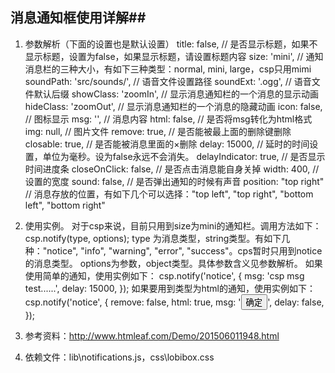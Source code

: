 ## 消息通知框使用详解##

 1. 参数解析（下面的设置也是默认设置）
	    title: false,            // 是否显示标题，如果不显示标题，设置为false，如果显示标题，请设置标题内容
        size: 'mini',               // 通知消息栏的三种大小，有如下三种类型：normal, mini, large，csp只用mimi
        soundPath: 'src/sounds/',   // 语音文件设置路径
        soundExt: '.ogg',           // 语音文件默认后缀
        showClass: 'zoomIn',        // 显示消息通知栏的一个消息的显示动画
        hideClass: 'zoomOut',       // 显示消息通知栏的一个消息的隐藏动画
        icon: false,                // 图标显示
        msg: '',                    // 消息内容
        html: false,                // 是否将msg转化为html格式
        img: null,                  // 图片文件
        remove: true,               // 是否能被最上面的删除键删除
        closable: true,             // 是否能被消息里面的×删除
        delay: 15000,               // 延时的时间设置，单位为毫秒。设为false永远不会消失。
        delayIndicator: true,       // 是否显示时间进度条
        closeOnClick: false,        // 是否点击消息能自身关掉
        width: 400,                 // 设置的宽度
        sound: false,               // 是否弹出通知的时候有声音
        position: "top right"       // 消息存放的位置，有如下几个可以选择："top left", "top right", "bottom left", "bottom right"

 2. 使用实例。
 对于csp来说，目前只用到size为mini的通知栏。调用方法如下：
    csp.notify(type, options);
    type 为消息类型，string类型。有如下几种："notice", "info", "warning", "error", "success"。cps暂时只用到notice的消息类型。
     options为参数，object类型。具体参数含义见参数解析。
 如果使用简单的通知，使用实例如下：
     csp.notify('notice',  {
        msg: 'csp msg test......',
        delay: 15000,
    });
  如果要用到类型为html的通知，使用实例如下：
    csp.notify('notice', {
        remove: false,
        html: true,
        msg: '<button class="ui primary button">确定 </button>',
        delay: false,
    });

 3. 参考资料：http://www.htmleaf.com/Demo/201506011948.html
 4. 依赖文件：lib\notifications.js，css\lobibox.css
